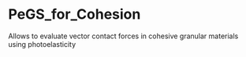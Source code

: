 # PeGS_for_Cohesion
Allows to evaluate vector contact forces in cohesive granular materials using photoelasticity
